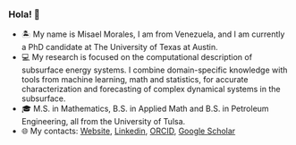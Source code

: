 ### Hola! 👋

- 🏝  My name is Misael Morales, I am from Venezuela, and I am currently a PhD candidate at The University of Texas at Austin. 
- 💻  My research is focused on the computational description of subsurface energy systems. I combine domain-specific knowledge with tools from machine learning, math and statistics, for accurate characterization and forecasting of complex dynamical systems in the subsurface. 
- 🎓  M.S. in Mathematics, B.S. in Applied Math and B.S. in Petroleum Engineering, all from the University of Tulsa.
- 🌐  My contacts: [Website](https://sites.google.com/view/misaelmmorales), [Linkedin](https://www.linkedin.com/in/misaelmmorales/), [ORCID](https://orcid.org/0000-0001-6923-1032), [Google Scholar](https://scholar.google.com/citations?user=wDcnKRUAAAAJ&hl=en)

<!---
![GitHub stats](https://github-readme-stats.vercel.app/api?username=misaelmmorales&show_icons=true&hide_rank=true&count_private=true&custom_title=Github%20Stats&disable_animations=true)
![Top Langs](https://github-readme-stats.vercel.app/api/top-langs/?username=misaelmmorales&layout=compact&langs_count=10)
--->
